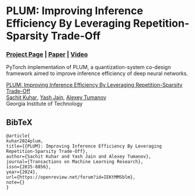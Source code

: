 # PLUM: Improving Inference Efficiency By Leveraging Repetition-Sparsity Trade-Off

### [Project Page](https://github.com/sachitkuhar/PLUM) | [Paper](https://openreview.net/pdf?id=IEKtMMSblm) | [Video](https://www.youtube.com/watch?v=nE_CYDWqQ_I) 
PyTorch implementation of PLUM, a quantization-system co-design framework aimed to improve inference efficiency of deep neural networks.

[PLUM: Improving Inference Efficiency By Leveraging Repetition-Sparsity Trade-Off](https://github.com/sachitkuhar/PLUM)  
 [Sachit Kuhar](https://sachitkuhar.github.io/)<sup></sup>,
 [Yash Jain](https://jinga-lala.github.io/),
 [Alexey Tumanov](https://github.com/sachitkuhar/PLUM)<br>
 Georgia Institute of Technology <br>

## BibTeX

```
@article{
kuhar2024plum,
title={{PLUM}: Improving Inference Efficiency By Leveraging Repetition-Sparsity Trade-Off},
author={Sachit Kuhar and Yash Jain and Alexey Tumanov},
journal={Transactions on Machine Learning Research},
issn={2835-8856},
year={2024},
url={https://openreview.net/forum?id=IEKtMMSblm},
note={}
}
```
